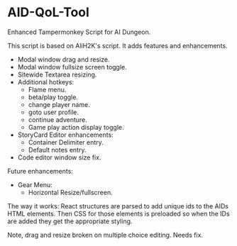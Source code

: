 # AID-QoL-Tool
Enhanced Tampermonkey Script for AI Dungeon.


This script is based on AliH2K's script. It adds features and enhancements.

- Modal window drag and resize.
- Modal window fullsize screen toggle.
- Sitewide Textarea resizing.
- Additional hotkeys:
  - Flame menu.
  - beta/play toggle.
  - change player name.
  - goto user profile.
  - continue adventure.
  - Game play action display toggle.
- StoryCard Editor enhancements:
  - Container Delimiter entry.
  - Default notes entry.
- Code editor window size fix.

Future enhancements:
- Gear Menu:
  - Horizontal Resize/fullscreen.

The way it works: React structures are parsed to add unique ids to the AIDs HTML elements. Then CSS for those elements is preloaded so when the IDs are added they get the appropriate styling.


Note, drag and resize broken on multiple choice editing. Needs fix.